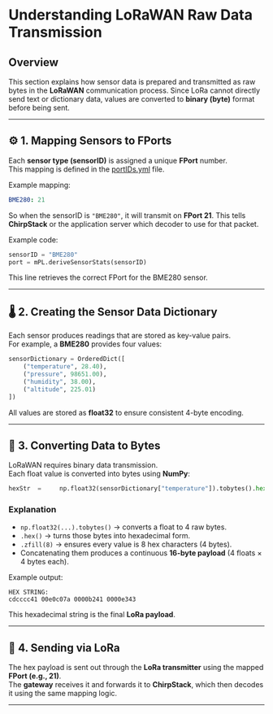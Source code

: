 # Understanding LoRaWAN Raw Data Transmission

## Overview

This section explains how sensor data is prepared and transmitted as raw bytes in the **LoRaWAN** communication process. Since LoRa cannot directly send text or dictionary data, values are converted to **binary (byte)** format before being sent.

---

## ⚙️ 1. Mapping Sensors to FPorts

Each **sensor type (sensorID)** is assigned a unique **FPort** number.  
This mapping is defined in the [portIDs.yml](https://github.com/mi3nts/iotSystemsGuide/blob/main/LRNodes/firmware/xu4LoRa/mintsXU4/credentials/portIDs.yml) file.

Example mapping:
```yaml
BME280: 21
```

So when the sensorID is `"BME280"`, it will transmit on **FPort 21**. This tells **ChirpStack** or the application server which decoder to use for that packet.

Example code:
```python
sensorID = "BME280"
port = mPL.deriveSensorStats(sensorID)
```

This line retrieves the correct FPort for the BME280 sensor.

---

## 🌡️ 2. Creating the Sensor Data Dictionary

Each sensor produces readings that are stored as key-value pairs.  
For example, a **BME280** provides four values:

```python
sensorDictionary = OrderedDict([
    ("temperature", 28.40),
    ("pressure", 98651.00),
    ("humidity", 38.00),
    ("altitude", 225.01)
])
```

All values are stored as **float32** to ensure consistent 4-byte encoding.

---

## 💾 3. Converting Data to Bytes

LoRaWAN requires binary data transmission.  
Each float value is converted into bytes using **NumPy**:

```python
hexStr  =     np.float32(sensorDictionary["temperature"]).tobytes().hex().zfill(8) +     np.float32(sensorDictionary["pressure"]).tobytes().hex().zfill(8) +     np.float32(sensorDictionary["humidity"]).tobytes().hex().zfill(8) +     np.float32(sensorDictionary["altitude"]).tobytes().hex().zfill(8)

```

### Explanation
- `np.float32(...).tobytes()` → converts a float to 4 raw bytes.  
- `.hex()` → turns those bytes into hexadecimal form.  
- `.zfill(8)` → ensures every value is 8 hex characters (4 bytes).  
- Concatenating them produces a continuous **16-byte payload** (4 floats × 4 bytes each).

Example output:
```
HEX STRING:
cdcccc41 00e0c07a 0000b241 0000e343
```

This hexadecimal string is the final **LoRa payload**.

---

## 📡 4. Sending via LoRa

The hex payload is sent out through the **LoRa transmitter** using the mapped **FPort (e.g., 21)**.  
The **gateway** receives it and forwards it to **ChirpStack**, which then decodes it using the same mapping logic.

---
